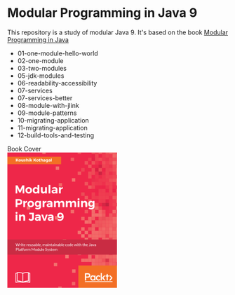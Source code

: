 # Modular Programming in Java 9

This repository is a study of modular Java 9. It's based on the book [Modular Programming in Java](https://www.packtpub.com/product/modular-programming-in-java-9/9781787126909)

* 01-one-module-hello-world
* 02-one-module
* 03-two-modules
* 05-jdk-modules
* 06-readability-accessibility
* 07-services
* 07-services-better
* 08-module-with-jlink
* 09-module-patterns
* 10-migrating-application
* 11-migrating-application
* 12-build-tools-and-testing

Book Cover \
![Book Cover](java-modular.png)